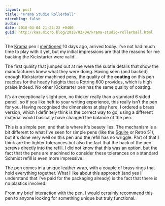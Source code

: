 ```yaml
---
layout: post
title: "Krama Studio Rollerball"
microblog: false
audio: 
date: 2018-03-04 21:22:23 +0400
guid: http://kaa.micro.blog/2018/03/04/krama-studio-rollerball.html
---
```

The [Krama](https://www.kramastudio.com) pen I [mentioned](https://www.kaa.bz/2018/02/23/finally-got-my.html) 10 days ago, arrived today. I've not had much time to play with it yet, but my initial impressions are that the reasons for me backing the Kickstarter were valid. 

The first quality that jumped out at me were the subtle details that show the manufacturers knew what they were doing. Having seen (and backed) enough Kickstarter machined pens, the quality of the **coating** on this pen reaches for the heady heights that a Rotring 600 provides, which is high praise indeed. No other Kickstarter pen has the same quality of coating.

It’s an exceptionally slight pen, no thicker really than a standard 6 sided pencil, so if you like heft to your writing experience, this really isn’t the pen for you. Having recognised the dimensions at play here, I ordered a brass version, which I definitely think is the correct way to go, using a different material would basically have changed the balance of the pen. 

This is a simple pen, and that is where it's beauty lies. The mechanism is a bit different to what I've seen for simple pens (like the [Squire](http://baronfig.com) or Retro 51), but it's done very well on this pen and the refill has no wriggle. Part of that I think are the tighter tolerances but also the fact that the back of the pen screws directly into the refill. I did not know that this was an option, but the fact that the pens are machined to consider these tolerances on a standard Schmidt refill is even more impressive.

The pen comes in a unique leather wrap, with a couple of brass rings that hold everything together.  What I like about this approach (and yes I understand that I've paid for the packaging already) is the fact that there is no plastics involved. 

From my brief interaction with the pen, I would certainly recommend this pen to anyone looking for something unique but truly functional.
